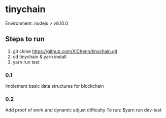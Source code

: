 # tinychain
Environment: nodejs > v8.10.0
## Steps to run
1. git clone https://github.com/XiChenn/tinychain.git
2. cd tinychain & yarn install
3. yarn run test
### 0.1
Implement basic data structures for blockchain
### 0.2
Add proof of work and dynamic adjust difficulty
To run: $yarn run dev-test

